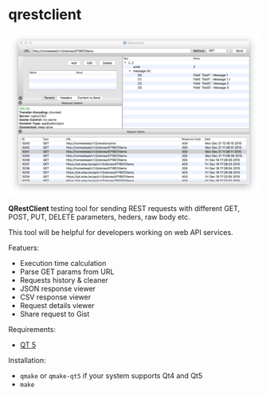 qrestclient
===========
![alt tag](https://raw.githubusercontent.com/peterkomar/qrestclient/master/qrestclient.png)

**QRestClient** testing tool for sending REST requests with different GET, POST, PUT, DELETE parameters, heders, raw body etc.

This tool will be helpful for developers working on web API services.

Featuers:
* Execution time calculation
* Parse GET params from URL
* Requests history & cleaner
* JSON response viewer
* CSV response viewer
* Request details viewer
* Share request to Gist

Requirements:
* [QT 5](http://www.qt.io/)

Installation:
* `qmake` or `qmake-qt5` if your system supports Qt4 and Qt5
* `make`
